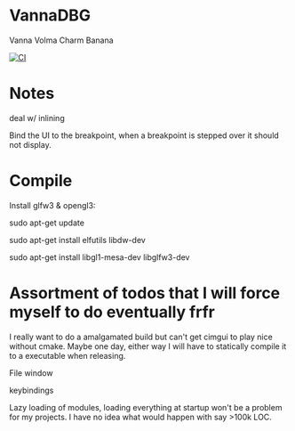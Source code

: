 # VannaDBG
Vanna Volma Charm Banana

[![CI](https://github.com/freergit/VannaDBG/actions/workflows/ci.yml/badge.svg)][gh-ci]

[gh-ci]: https://github.com/freergit/evm-rs/actions/workflows/ci.yml

# Notes
deal w/ inlining

Bind the UI to the breakpoint, when a breakpoint is stepped over it should not display.

# Compile
Install glfw3 & opengl3:


sudo apt-get update

sudo apt-get install elfutils libdw-dev

sudo apt-get install libgl1-mesa-dev libglfw3-dev

# Assortment of todos that I will force myself to do eventually frfr
I really want to do a amalgamated build but can't get cimgui to play nice without cmake. Maybe one day, either way I will have to statically compile it to a executable when releasing.

File window

keybindings

Lazy loading of modules, loading everything at startup won't be a problem for my projects. I have no idea what would happen with say >100k LOC.